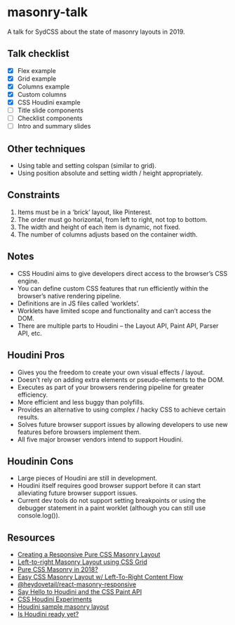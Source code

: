 # masonry-talk

A talk for SydCSS about the state of masonry layouts in 2019.

## Talk checklist

- [x] Flex example
- [x] Grid example
- [x] Columns example
- [x] Custom columns
- [x] CSS Houdini example
- [ ] Title slide components
- [ ] Checklist components
- [ ] Intro and summary slides

## Other techniques

- Using table and setting colspan (similar to grid).
- Using position absolute and setting width / height appropriately.

## Constraints

1. Items must be in a ‘brick’ layout, like Pinterest.
1. The order must go horizontal, from left to right, not top to bottom.
1. The width and height of each item is dynamic, not fixed.
1. The number of columns adjusts based on the container width.

## Notes

- CSS Houdini aims to give developers direct access to the browser’s CSS engine.
- You can define custom CSS features that run efficiently within the browser’s native rendering pipeline.
- Definitions are in JS files called ‘worklets’.
- Worklets have limited scope and functionality and can’t access the DOM.
- There are multiple parts to Houdini – the Layout API, Paint API, Parser API, etc.

## Houdini Pros

- Gives you the freedom to create your own visual effects / layout.
- Doesn’t rely on adding extra elements or pseudo-elements to the DOM.
- Executes as part of your browsers rendering pipeline for greater efficiency.
- More efficient and less buggy than polyfills.
- Provides an alternative to using complex / hacky CSS to achieve certain results.
- Solves future browser support issues by allowing developers to use new features before browsers implement them.
- All five major browser vendors intend to support Houdini.

## Houdinin Cons

- Large pieces of Houdini are still in development.
- Houdini itself requires good browser support before it can start alleviating future browser support issues.
- Current dev tools do not support setting breakpoints or using the debugger statement in a paint worklet (although you can still use console.log()).

## Resources

- [Creating a Responsive Pure CSS Masonry Layout](https://w3bits.com/css-masonry)
- [Left-to-right Masonry Layout using CSS Grid](https://w3bits.com/css-grid-masonry)
- [Pure CSS Masonry in 2018?](https://regisphilibert.com/blog/2017/12/pure-css-masonry-layout-with-flexbox-grid-columns-in-2018/)
- [Easy CSS Masonry Layout w/ Left-To-Right Content Flow](https://hackernoon.com/masonry-layout-technique-react-demo-of-100-css-control-of-the-view-e4190fa4296)
- [@heydovetail/react-masonry-responsive](https://github.com/heydovetail/react-masonry-responsive)
- [Say Hello to Houdini and the CSS Paint API](https://codersblock.com/blog/say-hello-to-houdini-and-the-css-paint-api/)
- [CSS Houdini Experiments](https://css-houdini.rocks/)
- [Houdini sample masonry layout](https://googlechromelabs.github.io/houdini-samples/layout-worklet/masonry/)
- [Is Houdini ready yet?](https://ishoudinireadyyet.com/)
